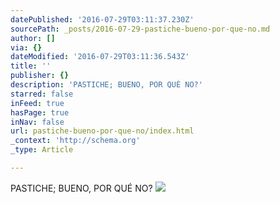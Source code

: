```yaml
---
datePublished: '2016-07-29T03:11:37.230Z'
sourcePath: _posts/2016-07-29-pastiche-bueno-por-que-no.md
author: []
via: {}
dateModified: '2016-07-29T03:11:36.543Z'
title: ''
publisher: {}
description: 'PASTICHE; BUENO, POR QUÉ NO?'
starred: false
inFeed: true
hasPage: true
inNav: false
url: pastiche-bueno-por-que-no/index.html
_context: 'http://schema.org'
_type: Article

---
```

PASTICHE; BUENO, POR QUÉ NO?
![](https://the-grid-user-content.s3-us-west-2.amazonaws.com/261bbcb4-0b2c-419c-97b4-561d89dcf795.jpg)